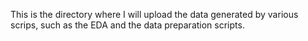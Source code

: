 This is the directory where I will upload the data generated by various scrips, such as the EDA and the data preparation scripts. 
